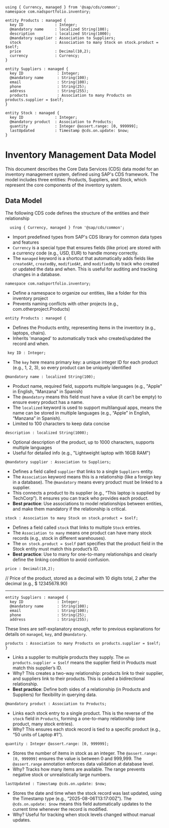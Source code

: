```cds
using { Currency, managed } from '@sap/cds/common';
namespace com.nadsportfolio.inventory;

entity Products : managed {
  key ID              : Integer;
  @mandatory name     : localized String(100);
  description         : localized String(1000);
  @mandatory supplier : Association to Suppliers;
  stock               : Association to many Stock on stock.product = $self;
  price               : Decimal(10,2);
  currency            : Currency;
}

entity Suppliers : managed {
  key ID               : Integer;
  @mandatory name      : String(100);
  email                : String(100);
  phone                : String(25);
  address              : String(255);
  products             : Association to many Products on products.supplier = $self;
}

entity Stock : managed {
  key ID              : Integer;
  @mandatory product  : Association to Products;
  quantity            : Integer @assert.range: [0, 999999];
  lastUpdated         : Timestamp @cds.on.update: $now;
}

```

# Inventory Management Data Model

This document describes the Core Data Services (CDS) data model for an inventory management system, defined using SAP's CDS framework. The model includes three entities: Products, Suppliers, and Stock, which represent the core components of the inventory system.

## Data Model

The following CDS code defines the structure of the entities and their relationship

```cds
  using { Currency, managed } from '@sap/cds/common';
```

- Import predefined types from SAP's CDS library for common data types and features
- `Currency` is a special type that ensures fields (like price) are stored with a currency code (e.g., USD, EUR) to handle money correctly.
- The `managed` keyword is a shortcut that automatically adds fields like `createdAt`, `createdBy`, `modifiedAt`, and `modifiedBy` to track who created or updated the data and when. This is useful for auditing and tracking changes in a database.

```cds
namespace com.nadsportfolio.inventory;
```

- Define a namespace to organize our entities, like a folder for this inventory project
- Prevents naming conflicts with other projects (e.g., com.otherproject.Products)

```cds
entity Products : managed {
```

- Defines the Products entity, representing items in the inventory (e.g., laptops, chairs).
- Inherits 'managed' to automatically track who created/updated the record and when.

```cds
 key ID : Integer;
```

- The `key` here means primary key: a unique integer ID for each product (e.g., 1, 2, 3), so every product can be uniquely identified

```cds
@mandatory name : localized String(100);
```

- Product name, required field, supports multiple languages (e.g., "Apple" in English, "Manzana" in Spanish)
- The `@mandatory` means this field must have a value (it can’t be empty) to ensure every product has a name.
- The `localized` keyword is used to support multilangual apps, means the name can be stored in multiple languages (e.g., “Apple” in English, “Manzana” in Spanish).
- Limited to 100 characters to keep data concise

```cds
description : localized String(1000);
```

- Optional description of the product, up to 1000 characters, supports multiple languages
- Useful for detailed info (e.g., "Lightweight laptop with 16GB RAM")

```cds
@mandatory supplier : Association to Suppliers;
```

- Defines a field called `supplier` that links to a single `Suppliers` entity.
- The `Association` keyword means this is a relationship (like a foreign key in a database). The `@mandatory` means every product must be linked to a supplier.
- This connects a product to its supplier (e.g., “This laptop is supplied by TechCorp”). It ensures you can track who provides each product.
- **Best practice**: Use associations to model relationships between entities, and make them mandatory if the relationship is critical.

```cds
stock : Association to many Stock on stock.product = $self;
```

- Defines a field called `stock` that links to multiple `Stock` entries.
- The `Association to many` means one product can have many stock records (e.g., stock in different warehouses).
- The `on stock.product = $self` part specifies that the product field in the Stock entity must match this product’s ID.
- **Best practice**: Use to many for one-to-many relationships and clearly define the linking condition to avoid confusion.

```cds
price : Decimal(10,2);
```

// Price of the product, stored as a decimal with 10 digits total, 2 after the decimal (e.g., $ 12345678.90)

---

```cds
entity Suppliers : managed {
  key ID               : Integer;
  @mandatory name      : String(100);
  email                : String(100);
  phone                : String(25);
  address              : String(255);
```

These lines are self-explanatory enough, refer to previous explanations for details on `managed`, `key`, and `@mandatory`.

```cds
products : Association to many Products on products.supplier = $self;
}
```

- Links a supplier to multiple products they supply. The `on products.supplier = $self` means the supplier field in Products must match this supplier’s ID.
- Why? This creates a two-way relationship: products link to their supplier, and suppliers link to their products. This is called a bidirectional relationship.
- **Best practice**: Define both sides of a relationship (in Products and Suppliers) for flexibility in querying data.

```cds
@mandatory product : Association to Products;
```

- Links each stock entry to a single product. This is the reverse of the `stock` field in `Products`, forming a one-to-many relationship (one product, many stock entries).
- Why? This ensures each stock record is tied to a specific product (e.g., “50 units of Laptop #1”).

```cds
quantity : Integer @assert.range: [0, 999999];
```

- Stores the number of items in stock as an integer. The `@assert.range: [0, 999999]` ensures the value is between 0 and 999,999. The `@assert.range` annotation enforces data validation at database level.
- Why? Tracks how many items are available. The range prevents negative stock or unrealistically large numbers.

```cds
lastUpdated : Timestamp @cds.on.update: $now;
```

- Stores the date and time when the stock record was last updated, using the Timestamp type (e.g., “2025-08-06T13:17:00Z”). The `@cds.on.update: $now` means this field automatically updates to the current time whenever the record is modified.
- Why? Useful for tracking when stock levels changed without manual updates.
